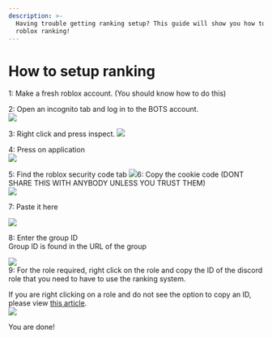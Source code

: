 ```yaml
---
description: >-
  Having trouble getting ranking setup? This guide will show you how to set up
  roblox ranking!
---
```


# How to setup ranking

1: Make a fresh roblox account. \(You should know how to do this\)  
  
2: Open an incognito tab and log in to the BOTS account.  
![](https://s3.amazonaws.com/cdn.freshdesk.com/data/helpdesk/attachments/production/69005936862/original/-wsuRA8zmeLe9URx3iPf1719RW-08CFYLQ.png?1628028324)

 3: Right click and press inspect. ![](https://s3.amazonaws.com/cdn.freshdesk.com/data/helpdesk/attachments/production/69005936856/original/33jVwtsXpO8QcjRC_Vaww02C6fi-ddKfTA.png?1628028324)

 4: Press on application  
![](https://s3.amazonaws.com/cdn.freshdesk.com/data/helpdesk/attachments/production/69005936857/original/z_ARmpLmKyfS7nOP1Ogk12NKHUvoYv1DCg.png?1628028324)

 5: Find the roblox security code tab ![](https://s3.amazonaws.com/cdn.freshdesk.com/data/helpdesk/attachments/production/69005936859/original/948MRvjAJ3SARNDcvyJx1qnT5QYvxg0uWQ.png?1628028324)6: Copy the cookie code \(DONT SHARE THIS WITH ANYBODY UNLESS YOU TRUST THEM\)  
![](https://s3.amazonaws.com/cdn.freshdesk.com/data/helpdesk/attachments/production/69005936860/original/8mrHv70my1uIzvJVpj8Ezkd89zavfxRQAA.png?1628028324)

 7: Paste it here 

![](https://s3.amazonaws.com/cdn.freshdesk.com/data/helpdesk/attachments/production/69006314112/original/iC2cN2iSyR3EBTGvjxvgeKqAOrwEHDki6A.png?1628632056)

8: Enter the group ID  
Group ID is found in the URL of the group

![](https://s3.amazonaws.com/cdn.freshdesk.com/data/helpdesk/attachments/production/69006314161/original/1GRxK0kYNEwMhFLZAvbx17FfRkslzk05KA.png?1628632122)  
9: For the role required, right click on the role and copy the ID of the discord role that you need to have to use the ranking system.  
  
If you are right clicking on a role and do not see the option to copy an ID, please view [this article](https://support.qsmtrblx.com/getting-started/enableing-discord-dev).  
![](https://s3.amazonaws.com/cdn.freshdesk.com/data/helpdesk/attachments/production/69005936858/original/rvrlKynHG9cK7wwWQPjfVZBbsp6GO8rioA.png?1628028324)

  
  
You are done!

